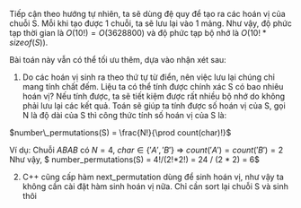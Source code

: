 Tiếp cận theo hướng tự nhiên, ta sẽ dùng đệ quy để tạo ra các hoán vị của chuỗi S. Mỗi khi tạo được 1 chuỗi, ta sẽ lưu lại vào 1 mảng. Như vậy, độ phức tạp thời gian là $O(10!) = O(3628800)$ và độ phức tạp bộ nhớ là $O(10!*sizeof(S))$. 

Bài toán này vẫn có thể tối ưu thêm, dựa vào nhận xét sau:
1. Do các hoán vị sinh ra theo thứ tự từ điển, nên việc lưu lại chúng chỉ mang tính chất đếm. Liệu ta có thể tính được chính xác S có bao nhiêu hoán vị? Nếu tính được, ta sẽ tiết kiệm được rất nhiều bộ nhớ do không phải lưu lại các kết quả. Toán sẽ giúp ta tính được số hoán vị của S, gọi N là độ dài của S thì công thức tính số hoán vị của S là:

$number\_permutations(S) = \frac{N!}{\prod count(char)!}$

Ví dụ: Chuỗi $ABAB$ có $N = 4$, $char \in \{'A', 'B'\}$
=> $count('A') = count('B') = 2$
Như vậy, $ number\_permutations(S)  = 4!/(2!*2!) = 24 / (2 * 2) = 6$

2. C++ cũng cấp hàm next_permutation dùng để sinh hoán vị, như vậy ta không cần cài đặt hàm sinh hoán vị nữa. Chỉ cần sort lại chuỗi S và sinh thôi

